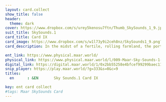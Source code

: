 ```yaml
---
layout: card.collect
show_title: false
header:
  theme: dark
cover: https://www.dropbox.com/s/urey5kenosu7ftn/Thumb_SkySounds_1_9.jpg?raw=1
suit_title: SkySounds.1
card_title: Card IX
card_image: https://www.dropbox.com/s/w1l73y9i2ceh8nz/SkySounds1_9.png?raw=1
card_description: In the midst of a fertile, rolling farmland, the portals between dimensions are not only a scientific marvel but also a cultural treasure. These portals are created through the study of water's heat and its role in regulating the climate. The interconnectedness of things and the beauty that lies beyond our physical realm is a fascination. Water is recognized as not just a resource but an essential element of the natural world, shaping the land and the climate and also serving as a gateway to other realms. The signs of the water's movement are read, and the annual cycles of precipitation, ice melt, and water flow are anticipated, using the heat of water and music to unlock portals to other dimensions. Rituals underwater, new ways of listening to music, and new ways of making it can be learned. Preserving natural cycles is understood to be crucial for the preservation of the way of life, the planet's ecological balance, and access to other realms.

ent_link: https://www.physical.maar.world/
physical_link: https://www.physical.maar.world/l/009-Maar-Sky-Sounds-1-Card-IX
digital_link: https://digital.maar.world/1/0x2bb55258e4bfcef99299baec1188b80a75fa2d48/9
snip_player: https://play.maar.world/?g=333&s=0&c=9
titles:
  en      : &EN       Sky Sounds.1 Card IX

key: ent card collect
#tags: Maar SkySounds Card
---
```

